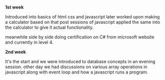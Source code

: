 **1st week** 

Introduced into basics of html css and javascript 
later worked upon making a calculator based on that
post sessions of javascript applied the same into the calculator to give it actual functionality.

meanwhile side by side doing certification on C# from microsoft website and currently in level 4.

**2nd week**

It's the start and we were introduced to database concepts in an evening session.
other day we had discussions on various array operations in javascript along with event loop and how a javascript runs
a program.
